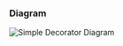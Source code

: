### Diagram 
![Simple Decorator Diagram](https://user-images.githubusercontent.com/30439829/150243393-47f11272-8546-415f-841d-d033a65cd005.png)
